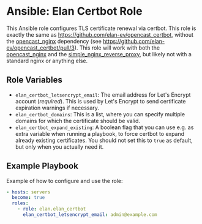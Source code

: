 Ansible: Elan Certbot Role
==============================

This Ansible role configures TLS certificate renewal via certbot.
This role is exactly the same as https://github.com/elan-ev/opencast_certbot,
without the [opencast_nginx](https://github.com/elan-ev/opencast_nginx) dependency (see https://github.com/elan-ev/opencast_certbot/pull/3).
This role will work with both the [opencast_nginx](https://github.com/elan-ev/opencast_nginx)
and the [simple_nginx_reverse_proxy](https://github.com/elan-ev/simple_nginx_reverse_proxy),
but likely not with a standard nginx or anything else.

Role Variables
--------------

- `elan_certbot_letsencrypt_email`: The email address for Let's Encrypt account (_required_). This is used by Let's Encrypt to send certificate expiration warnings if necessary.
- `elan_certbot_domains`: This is a list, where you can specify multiple domains for which the certificate should be valid.
- `elan_certbot_expand_existing`: A boolean flag that you can use e.g. as extra variable when running a playbook, to force certbot to expand already existing certificates. You should not set this to `true` as default, but only when you actually need it.

Example Playbook
----------------

Example of how to configure and use the role:

```yaml
- hosts: servers
  become: true
  roles:
    - role: elan.elan_certbot
      elan_certbot_letsencrypt_email: admin@example.com
```
